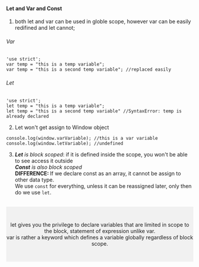 #### Let and Var and Const
1. both let and var can be used in globle scope, however var can be easily redifined and let cannot;<br />
###### Var
```
'use strict';
var temp = "this is a temp variable";
var temp = "this is a second temp variable"; //replaced easily
```
###### Let
```
'use strict';
let temp = "this is a temp variable";
let temp = "this is a second temp variable" //SyntaxError: temp is already declared
```
2. Let won't get assign to Window object
```
console.log(window.varVariable); //this is a var variable
console.log(window.letVariable); //undefined
```
3. <em><strong>Let</strong> is block scoped</em>: if it is defined inside the scope, you won't be able to see access it outside
<br><em><strong>Const</strong> is also block scoped</em><br>
<strong>DIFFERENCE: </strong>If we declare const as an array, it cannot be assign to other data type.<br>
We use <code>const</code> for everything, unless it can be reassigned later, only then do we use <code>let</code>.
 <div style="background-color:rgba(0, 0, 0, 0.0470588); text-align:center; vertical-align: middle; padding:40px 0; margin-top:30px">
let gives you the privilege to declare variables that are limited in scope to the block, statement of expression unlike var.<br/>
var is rather a keyword which defines a variable globally regardless of block scope.
 </div>
